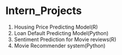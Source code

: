 # Intern_Projects

1. Housing Price Predicting Model(R)
2. Loan Default Predicting Model(Python)
3. Sentiment Prediction for Movie reviews(R)
4. Movie Recommender system(Python)
